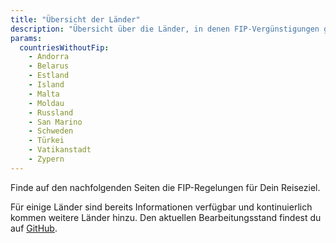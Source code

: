 ```yaml
---
title: "Übersicht der Länder"
description: "Übersicht über die Länder, in denen FIP-Vergünstigungen genutzt werden können."
params:
  countriesWithoutFip:
    - Andorra
    - Belarus
    - Estland
    - Island
    - Malta
    - Moldau
    - Russland
    - San Marino
    - Schweden
    - Türkei
    - Vatikanstadt
    - Zypern
---
```


Finde auf den nachfolgenden Seiten die FIP-Regelungen für Dein Reiseziel.

Für einige Länder sind bereits Informationen verfügbar und kontinuierlich kommen weitere Länder hinzu. Den aktuellen Bearbeitungsstand findest du auf [GitHub](https://github.com/orgs/fipguide/projects/3).
